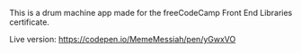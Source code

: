This is a drum machine app made for the freeCodeCamp Front End Libraries certificate. 

Live version: https://codepen.io/MemeMessiah/pen/yGwxVO
